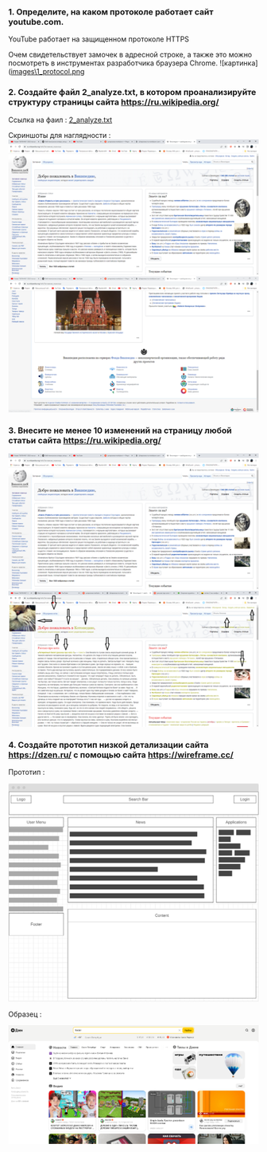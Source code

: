 ### 1. Определите, на каком протоколе работает сайт youtube.com.

YouTube работает на защищенном протоколе HTTPS

Очем свидетельствует замочек в адресной строке, а также это можно посмотреть в инструментах разработчика браузера Chrome.
![картинка]([images\1_protocol.png](https://github.com/BlackbirdXX/WebTechnologies/blob/main/HW01/images/1_protocol.png)

### 2. Создайте файл 2_analyze.txt, в котором проанализируйте структуру страницы сайта https://ru.wikipedia.org/

Ссылка на фаил :
[2_analyze.txt](files\2_analyze.txt)

Скриншоты для наглядности :
![Скриншот 1](images\2_analyze01.png)
![Скриншот 2](images\2_analyze02.png)

### 3. Внесите не менее 10 изменений на страницу любой статьи сайта https://ru.wikipedia.org/

![До изменения](images\3_before.png)
![После изменения](images\3_after.png)

### 4. Создайте прототип низкой детализации сайта https://dzen.ru/ с помощью сайта https://wireframe.cc/

Прототип : 

![Прототип](images\4_proto01.png)

Образец :

![Образец](images\4_proto02.png)
